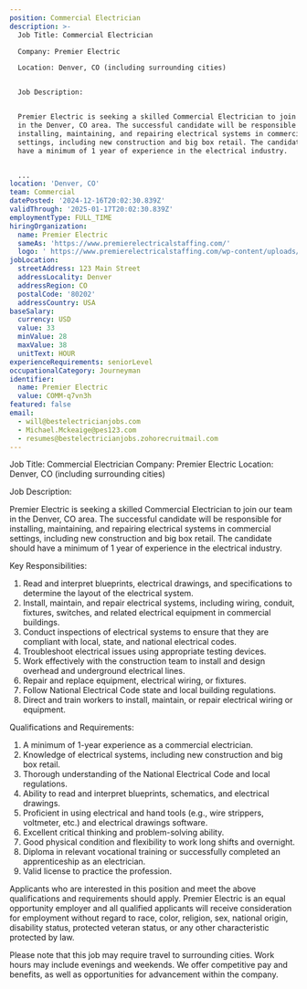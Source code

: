 ```yaml
---
position: Commercial Electrician
description: >-
  Job Title: Commercial Electrician

  Company: Premier Electric

  Location: Denver, CO (including surrounding cities)


  Job Description:


  Premier Electric is seeking a skilled Commercial Electrician to join our team
  in the Denver, CO area. The successful candidate will be responsible for
  installing, maintaining, and repairing electrical systems in commercial
  settings, including new construction and big box retail. The candidate should
  have a minimum of 1 year of experience in the electrical industry.


  ...
location: 'Denver, CO'
team: Commercial
datePosted: '2024-12-16T20:02:30.839Z'
validThrough: '2025-01-17T20:02:30.839Z'
employmentType: FULL_TIME
hiringOrganization:
  name: Premier Electric
  sameAs: 'https://www.premierelectricalstaffing.com/'
  logo: ' https://www.premierelectricalstaffing.com/wp-content/uploads/2020/05/Premier-Electrical-Staffing-logo.png'
jobLocation:
  streetAddress: 123 Main Street
  addressLocality: Denver
  addressRegion: CO
  postalCode: '80202'
  addressCountry: USA
baseSalary:
  currency: USD
  value: 33
  minValue: 28
  maxValue: 38
  unitText: HOUR
experienceRequirements: seniorLevel
occupationalCategory: Journeyman
identifier:
  name: Premier Electric
  value: COMM-q7vn3h
featured: false
email:
  - will@bestelectricianjobs.com
  - Michael.Mckeaige@pes123.com
  - resumes@bestelectricianjobs.zohorecruitmail.com
---
```




Job Title: Commercial Electrician
Company: Premier Electric
Location: Denver, CO (including surrounding cities)

Job Description:

Premier Electric is seeking a skilled Commercial Electrician to join our team in the Denver, CO area. The successful candidate will be responsible for installing, maintaining, and repairing electrical systems in commercial settings, including new construction and big box retail. The candidate should have a minimum of 1 year of experience in the electrical industry.

Key Responsibilities:

1. Read and interpret blueprints, electrical drawings, and specifications to determine the layout of the electrical system.
2. Install, maintain, and repair electrical systems, including wiring, conduit, fixtures, switches, and related electrical equipment in commercial buildings.
3. Conduct inspections of electrical systems to ensure that they are compliant with local, state, and national electrical codes.
4. Troubleshoot electrical issues using appropriate testing devices.
5. Work effectively with the construction team to install and design overhead and underground electrical lines.
6. Repair and replace equipment, electrical wiring, or fixtures.
7. Follow National Electrical Code state and local building regulations.
8. Direct and train workers to install, maintain, or repair electrical wiring or equipment.

Qualifications and Requirements:

1. A minimum of 1-year experience as a commercial electrician. 
2. Knowledge of electrical systems, including new construction and big box retail.
3. Thorough understanding of the National Electrical Code and local regulations.
4. Ability to read and interpret blueprints, schematics, and electrical drawings.
5. Proficient in using electrical and hand tools (e.g., wire strippers, voltmeter, etc.) and electrical drawings software.
6. Excellent critical thinking and problem-solving ability.
7. Good physical condition and flexibility to work long shifts and overnight.
8. Diploma in relevant vocational training or successfully completed an apprenticeship as an electrician.
9. Valid license to practice the profession.

Applicants who are interested in this position and meet the above qualifications and requirements should apply. Premier Electric is an equal opportunity employer and all qualified applicants will receive consideration for employment without regard to race, color, religion, sex, national origin, disability status, protected veteran status, or any other characteristic protected by law. 

Please note that this job may require travel to surrounding cities. Work hours may include evenings and weekends. We offer competitive pay and benefits, as well as opportunities for advancement within the company.
